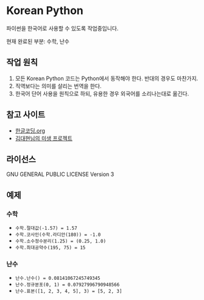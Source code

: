 # Korean Python
파이썬을 한국어로 사용할 수 있도록 작업중입니다.

현재 완료된 부분: 수학, 난수

## 작업 원칙
1. 모든 Korean Python 코드는 Python에서 동작해야 한다. 반대의 경우도 마찬가지.
2. 직역보다는 의미를 살리는 번역을 한다.
3. 한국어 단어 사용을 원칙으로 하되, 유용한 경우 외국어를 소리나는대로 옮긴다.

## 참고 사이트
* [한글코딩.org](http://한글코딩.org/)
* [김대현님의 미생 프로젝트](https://github.com/hatemogi/misaeng)

## 라이선스
GNU GENERAL PUBLIC LICENSE Version 3

## 예제

### 수학
* `수학.절대값(-1.57) = 1.57`
* `수학.코사인(수학.라디안(180)) = -1.0`
* `수학.소수정수분리(1.25) = (0.25, 1.0)`
* `수학.최대공약수(195, 75) = 15`

### 난수
* `난수.난수() = 0.08141067245749345`
* `난수.정규분포(0, 1) = 0.07927996790948566`
* `난수.표본([1, 2, 3, 4, 5], 3) = [5, 2, 3]`

